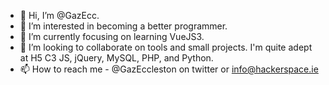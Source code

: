 - 👋 Hi, I’m @GazEcc.
- 👀 I’m interested in becoming a better programmer.
- 🌱 I’m currently focusing on learning VueJS3.
- 💞️ I’m looking to collaborate on tools and small projects. I'm quite adept at H5 C3 JS, jQuery, MySQL, PHP, and Python.
- 📫 How to reach me - @GazEccleston on twitter or info@hackerspace.ie

<!---
GazEcc/GazEcc is a ✨ special ✨ repository because its `README.md` (this file) appears on your GitHub profile.
You can click the Preview link to take a look at your changes.
--->
